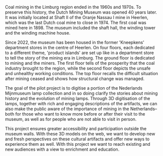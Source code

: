 Coal mining in the Limburg region ended in the 1960s and 1970s. To preserve this history, the Dutch Mining Museum was opened 40 years later. It was initially located at Shaft II of the Oranje Nassau I mine in Heerlen, which was the last Dutch coal mine to close in 1974. The first coal was mined here in 1898. The museum included the shaft hall, the winding tower and the winding machine house.

Since 2022, the museum has been housed in the former 'Kneepkens' department stores in the centre of Heerlen. On four floors, each dedicated to a different theme, 'product islands' are set up like in a department store to tell the story of the mining era in Limburg. The ground floor is dedicated to mining and the miners. The first floor tells of the prosperity that the coal industry brought to the region, while the second floor depicts the unsafe and unhealthy working conditions. The top floor recalls the difficult situation after mining ceased and shows how structural change was managed.

The goal of the pilot project is to digitise a portion of the Nederlands Mijnmuseum lamp collection and in so doing clarify the stories about mining history and the evolution of mining lamps. Through 3D digitisation of the lamps, together with rich and engaging descriptions of the artifacts, we can also make the public aware of the importance of mining in the Netherlands– both for those who want to know more before or after their visit to the museum, as well as for people who are not able to visit in person.

This project ensures greater accessibility and participation outside the museum walls. With these 3D models on the web, we want to develop new and fresh perspectives on these cultural artifacts and offer new ways to experience them as well. With this project we want to reach existing and new audiences with a view to enrichment and education.